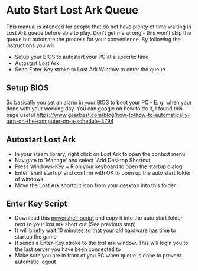 # Auto Start Lost Ark Queue

This manual is intended for people that do not have plenty of time waiting in Lost Ark queue before able to play. Don't get me wrong - this won't skip the queue but automate 
the process for your convenience. By following the instructions you will

- Setup your BIOS to autostart your PC at a specific time
- Autostart Lost Ark
- Send Enter-Key stroke to Lost Ark Window to enter the queue


## Setup BIOS

So basically you set an alarm in your BIOS to boot your PC - E. g. when your done with your working day. You can google on how to do it, I found this page useful
https://www.gearbest.com/blog/how-to/how-to-automatically-turn-on-the-computer-on-a-schedule-3794

## Autostart Lost Ark

- In your steam library, right click on Lost Ark to open the context menu
- Navigate to 'Manage' and select 'Add Desktop Shortcut'
- Press Windows-Key + R on your keyboard to open the startup dialog
- Enter 'shell:startup' and confirm with OK to open up the auto start folder of windows
- Move the Lost Ark shortcut icon from your desktop into this folder

## Enter Key Script

- Download this [powershell-script](sendenter.ps1) and copy it into the auto start folder next to your lost ark short cut (See previous step)
- It will briefly wait 10 minutes so that your old hardware has time to startup the game
- It sends a Enter-Key stroke to the lost ark window. This will login you to the last server you have been connected to
- Make sure you are in front of you PC when queue is done to prevent automatic logout
